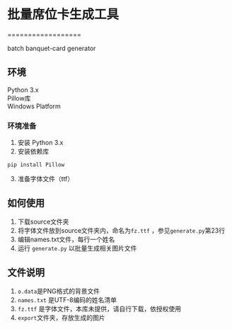 # 批量席位卡生成工具
==================

batch banquet-card generator

## 环境

Python 3.x   
Pillow库  
Windows Platform

### 环境准备

1. 安装 Python 3.x
2. 安装依赖库
```
pip install Pillow
```
3. 准备字体文件（ttf）

## 如何使用

1. 下载source文件夹
2. 将字体文件放到source文件夹内，命名为```fz.ttf``` ，参见```generate.py```第23行
3. 编辑names.txt文件，每行一个姓名
4. 运行 ```generate.py``` 以批量生成相关图片文件

## 文件说明

1. ```o.data```是PNG格式的背景文件
2. ```names.txt``` 是UTF-8编码的姓名清单
3. ```fz.ttf``` 是字体文件，本库未提供，请自行下载，依授权使用
4. ```export```文件夹，存放生成的图片
